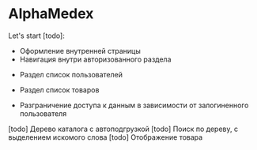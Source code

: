 # AlphaMedex

Let's start
[todo]:

+ Оформление внутренней страницы
+ Навигация внутри авторизованного раздела

- Раздел список пользователей

+ Раздел список товаров

- Разграничение доступа к данным в зависимости от залогиненного пользователя

[todo] Дерево каталога с автоподгрузкой
[todo] Поиск по дереву, с выделением искомого слова
[todo] Отображение товара

